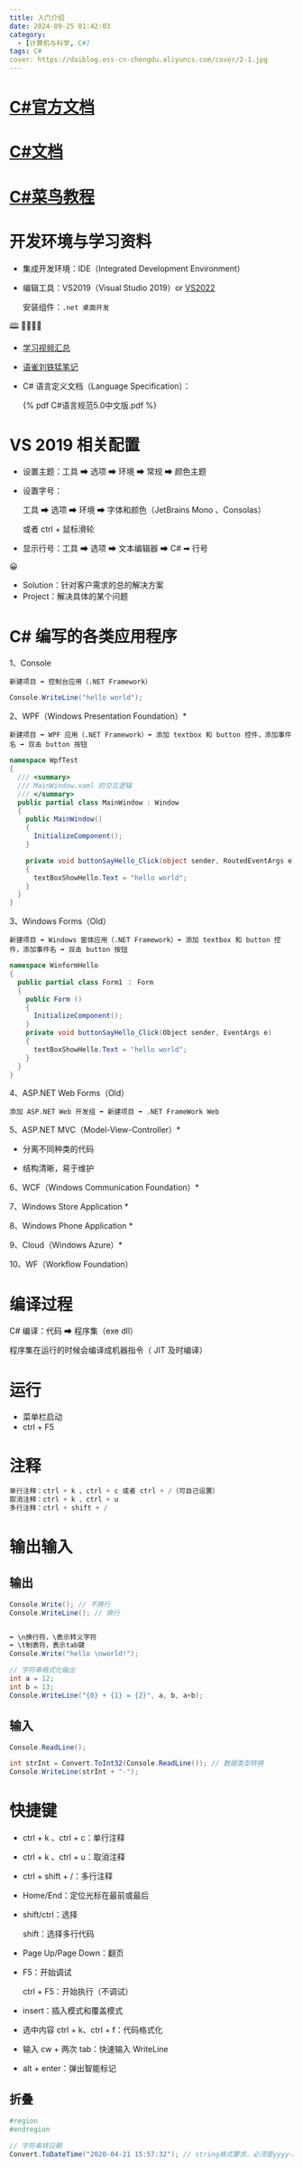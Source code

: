 ```yaml
---
title: 入门介绍
date: 2024-09-25 01:42:03
category:
  - [计算机与科学, C#]
tags: C#
cover: https://daiblog.oss-cn-chengdu.aliyuncs.com/cover/2-1.jpg
---
```


# [C#官方文档](https://learn.microsoft.com/zh-cn/dotnet/csharp/tour-of-csharp/)

# [C#文档](https://c.biancheng.net/csharp/)

# [C#菜鸟教程](https://www.runoob.com/csharp/csharp-tutorial.html)

# 开发环境与学习资料

- 集成开发环境：IDE（Integrated Development Environment）

- 编辑工具：VS2019（Visual Studio 2019）or [VS2022](https://visualstudio.microsoft.com/zh-hans/downloads)

  安装组件：`.net 桌面开发`

🕮 📕📘📙📔

- [学习视频汇总](https://www.cnblogs.com/Can-daydayup/p/15046838.html#_label1)

- [语雀刘铁猛笔记](https://www.yuque.com/yuejiangliu/dotnet/timothy-csharp-001)

- C# 语言定义文档（Language Specification）：

  {% pdf C#语言规范5.0中文版.pdf %}

# VS 2019 相关配置

- 设置主题：工具 ➡ 选项 ➡ 环境 ➡ 常规 ➡ 颜色主题

- 设置字号：

  工具 ➡ 选项 ➡ 环境 ➡ 字体和颜色（JetBrains Mono 、Consolas）

  或者 ctrl + 鼠标滑轮

- 显示行号：工具 ➡ 选项 ➡ 文本编辑器 ➡ C# ➡ 行号

😀

- Solution：针对客户需求的总的解决方案
- Project：解决具体的某个问题

# C# 编写的各类应用程序

1、Console

`新建项目 ➡ 控制台应用（.NET Framework）`

```csharp
Console.WriteLine("hello world");
```

2、WPF（Windows Presentation Foundation）\*

`新建项目 ➡ WPF 应用（.NET Framework）➡ 添加 textbox 和 button 控件，添加事件名 ➡ 双击 button 按钮`

```csharp
namespace WpfTest
{
  /// <summary>
  /// MainWindow.xaml 的交互逻辑
  /// </summary>
  public partial class MainWindow : Window
  {
    public MainWindow()
    {
      InitializeComponent();
    }

    private void buttonSayHello_Click(object sender, RoutedEventArgs e)
    {
      textBoxShowHello.Text = "hello world";
    }
  }
}
```

3、Windows Forms（Old）

`新建项目 ➡ Windows 窗体应用（.NET Framework）➡ 添加 textbox 和 button 控件，添加事件名 ➡ 双击 button 按钮`

```csharp
namespace WinformHello
{
  public partial class Form1 ： Form
  {
    public Form ()
    {
      InitializeComponent();
    }
    private void buttonSayHello_Click(Object sender, EventArgs e)
    {
      textBoxShowHello.Text = "hello world";
    }
  }
}
```

4、ASP.NET Web Forms（Old）

`添加 ASP.NET Web 开发组 ➡ 新建项目 ➡ .NET FrameWork Web`

5、ASP.NET MVC（Model-View-Controller）\*

- 分离不同种类的代码

- 结构清晰，易于维护

6、WCF（Windows Communication Foundation）\*

7、Windows Store Application \*

8、Windows Phone Application \*

9、Cloud（Windows Azure）\*

10、WF（Workflow Foundation）

# 编译过程

C# 编译：代码 ➡ 程序集（exe dll）

程序集在运⾏的时候会编译成机器指令（ JIT 及时编译）

# 运行

- 菜单栏启动
- ctrl + F5

# 注释

```csharp
单行注释：ctrl + k 、ctrl + c 或者 ctrl + /（可自己设置）
取消注释：ctrl + k 、ctrl + u
多行注释：ctrl + shift + /
```

# 输出输入

## 输出

```csharp
Console.Write(); // 不换行
Console.WriteLine(); // 换行


➡ \n换行符，\表示转义字符
➡ \t制表符，表示tab键
Console.Write("hello \nworld!");

// 字符串格式化输出
int a = 12;
int b = 13;
Console.WriteLine("{0} + {1} = {2}", a, b, a+b);
```

## 输入

```csharp
Console.ReadLine();

int strInt = Convert.ToInt32(Console.ReadLine()); // 数据类型转换
Console.WriteLine(strInt + "-");
```

# 快捷键

- ctrl + k 、ctrl + c：单行注释

- ctrl + k 、ctrl + u：取消注释

- ctrl + shift + /：多行注释

- Home/End：定位光标在最前或最后

- shift/ctrl：选择

  shift：选择多行代码

- Page Up/Page Down：翻页

- F5：开始调试

  ctrl + F5：开始执行（不调试）

- insert：插入模式和覆盖模式

- 选中内容 ctrl + k、ctrl + f：代码格式化

- 输入 cw + 两次 tab：快速输入 WriteLine

- alt + enter：弹出智能标记

## 折叠

```csharp
#region
#endregion
```

```csharp
// 字符串转日期
Convert.ToDateTime("2020-04-21 15:57:32"); // string格式要求，必须是yyyy-MM-dd hh:mm:ss
```

